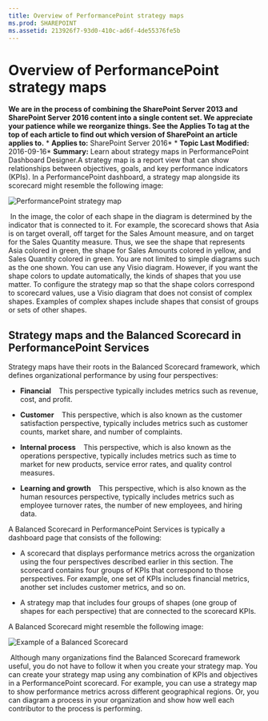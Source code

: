 ```yaml
---
title: Overview of PerformancePoint strategy maps
ms.prod: SHAREPOINT
ms.assetid: 213926f7-93d0-410c-ad6f-4de55376fe5b
---
```



# Overview of PerformancePoint strategy maps
 **We are in the process of combining the SharePoint Server 2013 and SharePoint Server 2016 content into a single content set. We appreciate your patience while we reorganize things. See the Applies To tag at the top of each article to find out which version of SharePoint an article applies to.** * **Applies to:** SharePoint Server 2016*  * **Topic Last Modified:** 2016-09-16* **Summary:** Learn about strategy maps in PerformancePoint Dashboard Designer.A strategy map is a report view that can show relationships between objectives, goals, and key performance indicators (KPIs). In a PerformancePoint dashboard, a strategy map alongside its scorecard might resemble the following image:
  
    
    
![PerformancePoint strategy map](images/)
  
    
    
 In the image, the color of each shape in the diagram is determined by the indicator that is connected to it. For example, the scorecard shows that Asia is on target overall, off target for the Sales Amount measure, and on target for the Sales Quantity measure. Thus, we see the shape that represents Asia colored in green, the shape for Sales Amounts colored in yellow, and Sales Quantity colored in green. You are not limited to simple diagrams such as the one shown. You can use any Visio diagram. However, if you want the shape colors to update automatically, the kinds of shapes that you use matter. To configure the strategy map so that the shape colors correspond to scorecard values, use a Visio diagram that does not consist of complex shapes. Examples of complex shapes include shapes that consist of groups or sets of other shapes. 
## Strategy maps and the Balanced Scorecard in PerformancePoint Services

Strategy maps have their roots in the Balanced Scorecard framework, which defines organizational performance by using four perspectives:
- **Financial**    This perspective typically includes metrics such as revenue, cost, and profit.
    
  
- **Customer**    This perspective, which is also known as the customer satisfaction perspective, typically includes metrics such as customer counts, market share, and number of complaints.
    
  
- **Internal process**    This perspective, which is also known as the operations perspective, typically includes metrics such as time to market for new products, service error rates, and quality control measures.
    
  
- **Learning and growth**    This perspective, which is also known as the human resources perspective, typically includes metrics such as employee turnover rates, the number of new employees, and hiring data.
    
  
A Balanced Scorecard in PerformancePoint Services is typically a dashboard page that consists of the following:
- A scorecard that displays performance metrics across the organization using the four perspectives described earlier in this section. The scorecard contains four groups of KPIs that correspond to those perspectives. For example, one set of KPIs includes financial metrics, another set includes customer metrics, and so on.
    
  
- A strategy map that includes four groups of shapes (one group of shapes for each perspective) that are connected to the scorecard KPIs. 
    
  
A Balanced Scorecard might resemble the following image:
  
    
    
![Example of a Balanced Scorecard](images/)
  
    
    
 Although many organizations find the Balanced Scorecard framework useful, you do not have to follow it when you create your strategy map. You can create your strategy map using any combination of KPIs and objectives in a PerformancePoint scorecard. For example, you can use a strategy map to show performance metrics across different geographical regions. Or, you can diagram a process in your organization and show how well each contributor to the process is performing.
